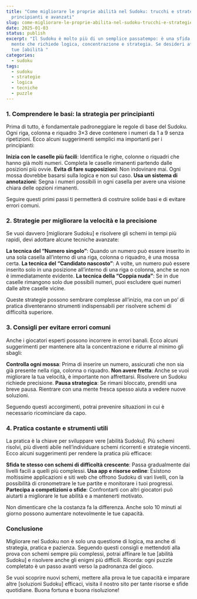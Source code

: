 ```yaml
---
title: "Come migliorare le proprie abilità nel Sudoku: trucchi e strategie per
  principianti e avanzati"
slug: come-migliorare-le-proprie-abilita-nel-sudoku-trucchi-e-strategie-per-principianti-e-avanzati
date: 2025-01-03
status: publish
excerpt: "Il Sudoku è molto più di un semplice passatempo: è una sfida per la
  mente che richiede logica, concentrazione e strategia. Se desideri affinare le
  tue [abilità "
categories:
  - sudoku
tags:
  - sudoku
  - strategie
  - logica
  - tecniche
  - puzzle
---
```


### 1. Comprendere le basi: la strategia per principianti

Prima di tutto, è fondamentale padroneggiare le regole di base del Sudoku. Ogni riga, colonna e riquadro 3&#215;3 deve contenere i numeri da 1 a 9 senza ripetizioni. Ecco alcuni suggerimenti semplici ma importanti per i principianti:



**Inizia con le caselle più facili**: Identifica le righe, colonne o riquadri che hanno già molti numeri. Completa le caselle rimanenti partendo dalle posizioni più ovvie.
**Evita di fare supposizioni**: Non indovinare mai. Ogni mossa dovrebbe basarsi sulla logica e non sul caso.
**Usa un sistema di annotazioni**: Segna i numeri possibili in ogni casella per avere una visione chiara delle opzioni rimanenti.

Seguire questi primi passi ti permetterà di costruire solide basi e di evitare errori comuni.





### 2. Strategie per migliorare la velocità e la precisione

Se vuoi davvero [migliorare Sudoku] e risolvere gli schemi in tempi più rapidi, devi adottare alcune tecniche avanzate:



**La tecnica del “Numero singolo”**: Quando un numero può essere inserito in una sola casella all&#8217;interno di una riga, colonna o riquadro, è una mossa certa.
**La tecnica del “Candidato nascosto”**: A volte, un numero può essere inserito solo in una posizione all&#8217;interno di una riga o colonna, anche se non è immediatamente evidente.
**La tecnica della “Coppia nuda”**: Se in due caselle rimangono solo due possibili numeri, puoi escludere quei numeri dalle altre caselle vicine.

Queste strategie possono sembrare complesse all’inizio, ma con un po’ di pratica diventeranno strumenti indispensabili per risolvere schemi di difficoltà superiore.





### 3. Consigli per evitare errori comuni

Anche i giocatori esperti possono incorrere in errori banali. Ecco alcuni suggerimenti per mantenere alta la concentrazione e ridurre al minimo gli sbagli:



**Controlla ogni mossa**: Prima di inserire un numero, assicurati che non sia già presente nella riga, colonna o riquadro.
**Non avere fretta**: Anche se vuoi migliorare la tua velocità, è importante non affrettarsi. Risolvere un Sudoku richiede precisione.
**Pausa strategica**: Se rimani bloccato, prenditi una breve pausa. Rientrare con una mente fresca spesso aiuta a vedere nuove soluzioni.

Seguendo questi accorgimenti, potrai prevenire situazioni in cui è necessario ricominciare da capo.





### 4. Pratica costante e strumenti utili

La pratica è la chiave per sviluppare vere [abilità Sudoku]. Più schemi risolvi, più diventi abile nell’individuare schemi ricorrenti e strategie vincenti. Ecco alcuni suggerimenti per rendere la pratica più efficace:



**Sfida te stesso con schemi di difficoltà crescente**: Passa gradualmente dai livelli facili a quelli più complessi.
**Usa app e risorse online**: Esistono moltissime applicazioni e siti web che offrono Sudoku di vari livelli, con la possibilità di cronometrare le tue partite e monitorare i tuoi progressi.
**Partecipa a competizioni o sfide**: Confrontarti con altri giocatori può aiutarti a migliorare le tue abilità e a mantenerti motivato.

Non dimenticare che la costanza fa la differenza. Anche solo 10 minuti al giorno possono aumentare notevolmente le tue capacità.





### Conclusione

Migliorare nel Sudoku non è solo una questione di logica, ma anche di strategia, pratica e pazienza. Seguendo questi consigli e mettendoti alla prova con schemi sempre più complessi, potrai affinare le tue [abilità Sudoku] e risolvere anche gli enigmi più difficili. Ricorda: ogni puzzle completato è un passo avanti verso la padronanza del gioco.


Se vuoi scoprire nuovi schemi, mettere alla prova le tue capacità e imparare altre [soluzioni Sudoku] efficaci, visita il nostro sito per tante risorse e sfide quotidiane. Buona fortuna e buona risoluzione!


